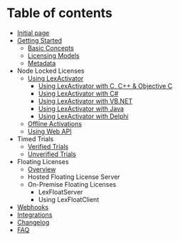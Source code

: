 # Table of contents

* [Initial page](README.md)
* [Getting Started](getting-started/README.md)
  * [Basic Concepts](getting-started/basic-concepts.md)
  * [Licensing Models](getting-started/untitled.md)
  * [Metadata](getting-started/metadata.md)
* Node Locked Licenses
  * [Using LexActivator](node-locked-licenses/using-lexactivator/README.md)
    * [Using LexActivator with C, C++ & Objective C](node-locked-licenses/using-lexactivator/using-lexactivator-with-c-c++-and-objective-c.md)
    * [Using LexActivator with C\#](node-locked-licenses/using-lexactivator/using-lexactivator-with-c.md)
    * [Using LexActivator with VB.NET](node-locked-licenses/using-lexactivator/using-lexactivator-with-vb.net.md)
    * [Using LexActivator with Java](node-locked-licenses/using-lexactivator/using-lexactivator-with-java.md)
    * [Using LexActivator with Delphi](node-locked-licenses/using-lexactivator/using-lexactivator-with-delphi.md)
  * [Offline Activations](node-locked-licenses/offline-activations.md)
  * [Using Web API](node-locked-licenses/using-web-api.md)
* Timed Trials
  * [Verified Trials](timed-trials/verified-trials.md)
  * [Unverified Trials](timed-trials/unverified-trials.md)
* Floating Licenses
  * [Overview](floating-licenses/overview.md)
  * Hosted Floating License Server
  * On-Premise Floating Licenses
    * LexFloatServer
    * Using LexFloatClient
* [Webhooks](webhooks.md)
* [Integrations](integrations.md)
* [Changelog](changelog.md)
* [FAQ](faq.md)

